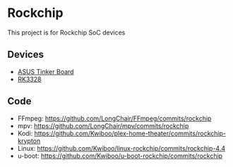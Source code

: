 # Rockchip

This project is for Rockchip SoC devices

## Devices

* [ASUS Tinker Board](devices/TinkerBoard)
* [RK3328](devices/RK3328)

## Code

* FFmpeg: https://github.com/LongChair/FFmpeg/commits/rockchip
* mpv: https://github.com/LongChair/mpv/commits/rockchip
* Kodi: https://github.com/Kwiboo/plex-home-theater/commits/rockchip-krypton
* Linux: https://github.com/Kwiboo/linux-rockchip/commits/rockchip-4.4
* u-boot: https://github.com/Kwiboo/u-boot-rockchip/commits/rockchip
